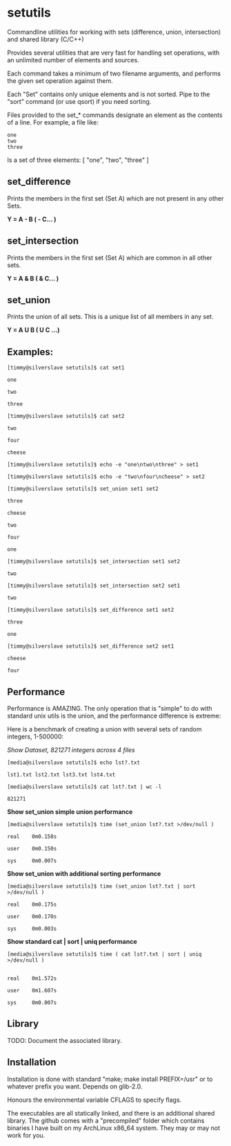 # setutils
Commandline utilities for working with sets (difference, union, intersection) and shared library (C/C++)



Provides several utilities that are very fast for handling set operations, with an unlimited number of elements and sources.

Each command takes a minimum of two filename arguments, and performs the given set operation against them.

Each "Set" contains only unique elements and is not sorted. Pipe to the "sort" command (or use qsort) if you need sorting.



Files provided to the set\_\* commands designate an element as the contents of a line. For example, a file like:

	one
	two
	three

Is a set of three elements: [ "one", "two", "three" ]


set\_difference
---------------


Prints the members in the first set (Set A) which are not present in any other Sets.


**Y = A - B ( - C... )**


set\_intersection
-----------------


Prints the members in the first set (Set A) which are common in all other sets.


**Y = A & B ( & C... )**

set\_union
----------


Prints the union of all sets. This is a unique list of all members in any set.


**Y = A U B ( U C ...)**


Examples:
---------

	[timmy@silverslave setutils]$ cat set1

	one

	two

	three

	[timmy@silverslave setutils]$ cat set2

	two

	four

	cheese

	[timmy@silverslave setutils]$ echo -e "one\ntwo\nthree" > set1

	[timmy@silverslave setutils]$ echo -e "two\nfour\ncheese" > set2

	[timmy@silverslave setutils]$ set_union set1 set2

	three

	cheese

	two

	four

	one

	[timmy@silverslave setutils]$ set_intersection set1 set2

	two

	[timmy@silverslave setutils]$ set_intersection set2 set1

	two

	[timmy@silverslave setutils]$ set_difference set1 set2

	three

	one

	[timmy@silverslave setutils]$ set_difference set2 set1

	cheese

	four


Performance
-----------


Performance is AMAZING. The only operation that is "simple" to do with standard unix utils is the union, and the performance difference is extreme:

Here is a benchmark of creating a union with several sets of random integers, 1-500000:


*Show Dataset, 821271 integers across 4 files*


	[media@silverslave setutils]$ echo lst?.txt

	lst1.txt lst2.txt lst3.txt lst4.txt

	[media@silverslave setutils]$ cat lst?.txt | wc -l

	821271


**Show set_union simple union performance**


	[media@silverslave setutils]$ time (set_union lst?.txt >/dev/null )

	real    0m0.158s

	user    0m0.150s

	sys     0m0.007s

**Show set_union with additional sorting performance**


	[media@silverslave setutils]$ time (set_union lst?.txt | sort >/dev/null )

	real    0m0.175s

	user    0m0.170s

	sys     0m0.003s

**Show standard cat | sort | uniq performance**


	[media@silverslave setutils]$ time ( cat lst?.txt | sort | uniq >/dev/null )


	real    0m1.572s

	user    0m1.607s

	sys     0m0.007s



Library
-------

TODO: Document the associated library.


Installation
------------

Installation is done with standard "make; make install PREFIX=/usr" or to whatever prefix you want. Depends on glib-2.0.

Honours the environmental variable CFLAGS to specify flags.

The executables are all statically linked, and there is an additional shared library. The github comes with a "precompiled" folder which contains binaries I have built on my ArchLinux x86\_64 system. They may or may not work for you.

